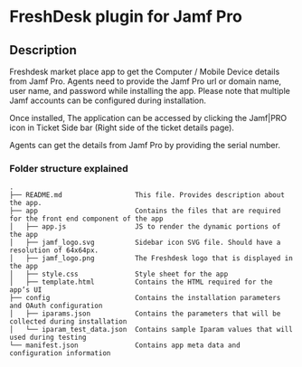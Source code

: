# FreshDesk plugin for Jamf Pro 

## Description

Freshdesk market place app to get the Computer / Mobile Device details from Jamf Pro. Agents need to provide the Jamf Pro url or domain name, user name, and password while installing the app. Please note that multiple Jamf accounts can be configured during installation.

Once installed, The application can be accessed by clicking the Jamf|PRO icon in Ticket Side bar (Right side of the ticket details page).

Agents can get the details from Jamf Pro by providing the serial number. 

### Folder structure explained

    .
    ├── README.md                  This file. Provides description about the app.
    ├── app                        Contains the files that are required for the front end component of the app
    │   ├── app.js                 JS to render the dynamic portions of the app
    │   ├── jamf_logo.svg          Sidebar icon SVG file. Should have a resolution of 64x64px.
    │   ├── jamf_logo.png          The Freshdesk logo that is displayed in the app
    │   ├── style.css              Style sheet for the app
    │   ├── template.html          Contains the HTML required for the app’s UI
    ├── config                     Contains the installation parameters and OAuth configuration
    │   ├── iparams.json           Contains the parameters that will be collected during installation
    │   └── iparam_test_data.json  Contains sample Iparam values that will used during testing
    └── manifest.json              Contains app meta data and configuration information
